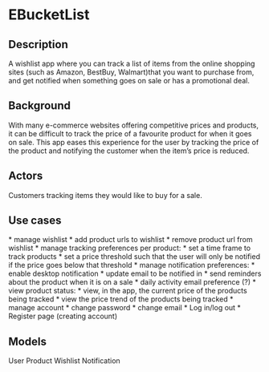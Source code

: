  <h1>EBucketList</h1>

 <h2>Description</h2>
 A wishlist app where you can track a list of items from the online shopping sites (such as Amazon, BestBuy, Walmart)that you want to purchase from, and get notified when something goes on sale or has a promotional deal.


 <h2>Background</h2>
With many e-commerce websites offering competitive prices and products, it can be difficult to track the price of a favourite product for when it goes on sale. This app eases this experience for the user by tracking the price of the product and notifying the customer when the item’s price is reduced. 

 <h2>Actors</h2>
Customers tracking items they would like to buy for a sale.

 <h2>Use cases</h2>
* manage wishlist
* add product urls to wishlist
* remove product url from wishlist
* manage tracking preferences per product: 
* set a time frame to track products
* set a price threshold such that the user will only be notified if the price goes      below that threshold
* manage notification preferences:
* enable desktop notification
* update email to be notified in
* send reminders about the product when it is on a sale
* daily activity email preference (?)
* view product status:
* view, in the app, the current price of the products being tracked
* view the price trend of the products being tracked
* manage account 
* change password 
* change email
* Log in/log out
* Register page (creating account)

 <h2>Models</h2>
User
Product
Wishlist
Notification





